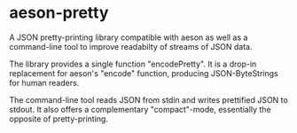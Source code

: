 # aeson-pretty

A JSON pretty-printing library compatible with aeson as well as a command-line tool to improve readabilty of streams of JSON data.

The library provides a single function "encodePretty". It is a drop-in replacement for aeson's "encode" function, producing JSON-ByteStrings for human readers.

The command-line tool reads JSON from stdin and writes prettified JSON to stdout. It also offers a complementary "compact"-mode, essentially the opposite of pretty-printing.
